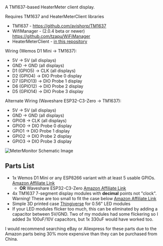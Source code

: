 A TM1637-based HeaterMeter client display.

Requires TM1637 and HeaterMeterClient libraries
* TM1637 - https://github.com/avishorp/TM1637
* WifiManager - (2.0.4 beta or newer) https://github.com/tzapu/WiFiManager
* HeaterMeterClient - [in this repository](https://github.com/CapnBry/HeaterMeter/tree/master/arduino/libraries/HeaterMeterClient)

Wiring (Wemos D1 Mini -> TM1637):
* 5V -> 5V (all displays)
* GND -> GND (all displays)
* D1 (GPIO5)  -> CLK (all displays)
* D2 (GPIO4)  -> DIO Probe 0 display
* D7 (GPIO13) -> DIO Probe 1 display
* D6 (GPIO12) -> DIO Probe 2 display
* D5 (GPIO14) -> DIO Probe 3 display

Alternate Wiring (Waveshare ESP32-C3-Zero -> TM1637):
* 5V -> 5V (all displays)
* GND -> GND (all displays)
* GPIO8 -> CLK (all displays)
* GPIO0 -> DIO Probe 0 display
* GPIO1 -> DIO Probe 1 display
* GPIO2 -> DIO Probe 2 display
* GPIO3 -> DIO Probe 3 display

![MeterMonitor Schematic Image](schematic.png)

## Parts List

* 1x Wemos D1 Mini or any ESP8266 variant with at least 5 usable GPIOs. [Amazon Affiliate Link](https://amzn.to/2ZjXiuq)
  * **OR** Waveshare ESP32-C3-Zero [Amazon Affiliate Link](https://amzn.to/4eRQ9Y5)
* 4x TM1637 7-segment display modules with **decimal** points not "clock". Warning! These are too small to fit the case below [Amazon Affiliate Link](https://amzn.to/3u6R1jK)
* Simple 3D printed case [Thingiverse](https://www.thingiverse.com/thing:4750046) for 0.56" LED modules
* If your LED modules flicker too much, this can be eliminated by adding a capacitor between 5V/GND. Two of my modules had some flickering so I added 3x 100uF/10V capacitors, but 1x 330uF would have worked too.

I would recommend searching eBay or Aliexpress for these parts due to the Amazon parts being 30% more expensive than they can be purchased from China.
